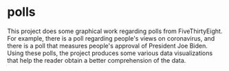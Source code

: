 # polls
This project does some graphical work regarding polls from FiveThirtyEight. For example, there is a poll regarding people's views on coronavirus, and there is a poll that measures people's approval of President Joe Biden. Using these polls, the project produces some various data visualizations that help the reader obtain a better comprehension of the data. 
